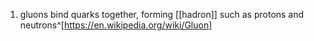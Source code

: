 1. gluons bind quarks together, forming [[hadron]] such as protons and neutrons^[https://en.wikipedia.org/wiki/Gluon]